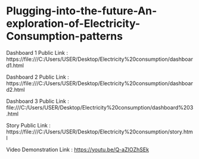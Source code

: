 # Plugging-into-the-future-An-exploration-of-Electricity-Consumption-patterns


Dashboard 1 Public Link : https://file:///C:/Users/USER/Desktop/Electricity%20consumption/dashboard1.html 

Dashboard 2 Public Link : https://file:///C:/Users/USER/Desktop/Electricity%20consumption/dashboard2.html

Dashboard 3 Public Link : file:///C:/Users/USER/Desktop/Electricity%20consumption/dashboard%203.html



Story Public Link : https://file:///C:/Users/USER/Desktop/Electricity%20consumption/story.html


Video Demonstration Link : https://youtu.be/Q-aZIOZhSEk



